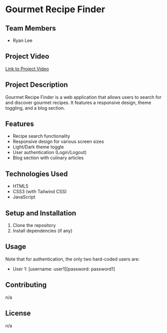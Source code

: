 # Gourmet Recipe Finder

## Team Members
- Ryan Lee

## Project Video
[Link to Project Video](https://example.com/your-video-link)

## Project Description
Gourmet Recipe Finder is a web application that allows users to search for and discover gourmet recipes. It features a responsive design, theme toggling, and a blog section.

## Features
- Recipe search functionality
- Responsive design for various screen sizes
- Light/Dark theme toggle
- User authentication (Login/Logout)
- Blog section with culinary articles

## Technologies Used
- HTML5
- CSS3 (with Tailwind CSS)
- JavaScript

## Setup and Installation
1. Clone the repository
2. Install dependencies (if any)

## Usage
Note that for authentication, the only two hard-coded users are:
- User 1: [username: user1][password: password1]

## Contributing
n/a

## License
n/a